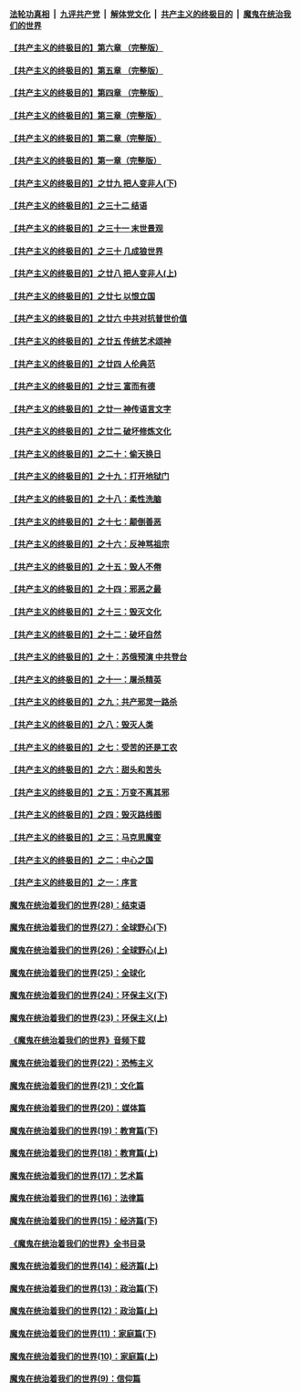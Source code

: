 ####  [法轮功真相](../../../../basic/blob/master/README.md?t=04161001) &nbsp;|&nbsp; [九评共产党](../../../../9ping.md/blob/master/README.md?t=04161001) &nbsp;|&nbsp; [解体党文化](../../../../jtdwh.md/blob/master/README.md?t=04161001)  &nbsp;|&nbsp; [共产主义的终极目的](../../../../gczydzjmd.md/blob/master/README.md?t=04161001) &nbsp;|&nbsp; [魔鬼在统治我们的世界](../../../../mgztzwmdsj.md/blob/master/README.md?t=04161001) 

#### [【共产主义的终极目的】第六章 （完整版）](../pages/nsc422/n11428913.md?t=04161001) 

#### [【共产主义的终极目的】第五章 （完整版）](../pages/nsc422/n11428912.md?t=04161001) 

#### [【共产主义的终极目的】第四章 （完整版）](../pages/nsc422/n11428907.md?t=04161001) 

#### [【共产主义的终极目的】第三章（完整版）](../pages/nsc422/n11428848.md?t=04161001) 

#### [【共产主义的终极目的】第二章（完整版）](../pages/nsc422/n11428831.md?t=04161001) 

#### [【共产主义的终极目的】第一章（完整版）](../pages/nsc422/n11417651.md?t=04161001) 

#### [【共产主义的终极目的】之廿九 把人变非人(下)](../pages/nsc422/n11344140.md?t=04161001) 

#### [【共产主义的终极目的】之三十二 结语](../pages/nsc422/n11360535.md?t=04161001) 

#### [【共产主义的终极目的】之三十一 末世景观](../pages/nsc422/n11351129.md?t=04161001) 

#### [【共产主义的终极目的】之三十 几成狼世界](../pages/nsc422/n11348280.md?t=04161001) 

#### [【共产主义的终极目的】之廿八 把人变非人(上)](../pages/nsc422/n11340492.md?t=04161001) 

#### [【共产主义的终极目的】之廿七 以恨立国](../pages/nsc422/n11336944.md?t=04161001) 

#### [【共产主义的终极目的】之廿六 中共对抗普世价值](../pages/nsc422/n11324785.md?t=04161001) 

#### [【共产主义的终极目的】之廿五 传统艺术颂神](../pages/nsc422/n11296396.md?t=04161001) 

#### [【共产主义的终极目的】之廿四 人伦典范](../pages/nsc422/n11296397.md?t=04161001) 

#### [【共产主义的终极目的】之廿三 富而有德](../pages/nsc422/n11283598.md?t=04161001) 

#### [【共产主义的终极目的】之廿一 神传语言文字](../pages/nsc422/n11263265.md?t=04161001) 

#### [【共产主义的终极目的】之廿二 破坏修炼文化](../pages/nsc422/n11245728.md?t=04161001) 

#### [【共产主义的终极目的】之二十：偷天换日](../pages/nsc422/n11238846.md?t=04161001) 

#### [【共产主义的终极目的】之十九：打开地狱门](../pages/nsc422/n11206376.md?t=04161001) 

#### [【共产主义的终极目的】之十八：柔性洗脑](../pages/nsc422/n11199994.md?t=04161001) 

#### [【共产主义的终极目的】之十七：颠倒善恶](../pages/nsc422/n11179782.md?t=04161001) 

#### [【共产主义的终极目的】之十六：反神骂祖宗](../pages/nsc422/n11166798.md?t=04161001) 

#### [【共产主义的终极目的】之十五：毁人不倦](../pages/nsc422/n11166792.md?t=04161001) 

#### [【共产主义的终极目的】之十四：邪恶之最](../pages/nsc422/n11150249.md?t=04161001) 

#### [【共产主义的终极目的】之十三：毁灭文化](../pages/nsc422/n11135227.md?t=04161001) 

#### [【共产主义的终极目的】之十二：破坏自然](../pages/nsc422/n11135214.md?t=04161001) 

#### [【共产主义的终极目的】之十：苏俄预演 中共登台](../pages/nsc422/n11118424.md?t=04161001) 

#### [【共产主义的终极目的】之十一：屠杀精英](../pages/nsc422/n11118442.md?t=04161001) 

#### [【共产主义的终极目的】之九：共产邪灵一路杀](../pages/nsc422/n11114139.md?t=04161001) 

#### [【共产主义的终极目的】之八：毁灭人类](../pages/nsc422/n11108503.md?t=04161001) 

#### [【共产主义的终极目的】之七：受苦的还是工农](../pages/nsc422/n11101809.md?t=04161001) 

#### [【共产主义的终极目的】之六：甜头和苦头](../pages/nsc422/n11096971.md?t=04161001) 

#### [【共产主义的终极目的】之五：万变不离其邪](../pages/nsc422/n11091285.md?t=04161001) 

#### [【共产主义的终极目的】之四：毁灭路线图](../pages/nsc422/n11086284.md?t=04161001) 

#### [【共产主义的终极目的】之三：马克思魔变](../pages/nsc422/n11061941.md?t=04161001) 

#### [【共产主义的终极目的】之二：中心之国](../pages/nsc422/n11047728.md?t=04161001) 

#### [【共产主义的终极目的】之一：序言](../pages/nsc422/n11086077.md?t=04161001) 

#### [魔鬼在统治着我们的世界(28)：结束语](../pages/nsc422/n10936246.md?t=04161001) 

#### [魔鬼在统治着我们的世界(27)：全球野心(下)](../pages/nsc422/n10928319.md?t=04161001) 

#### [魔鬼在统治着我们的世界(26)：全球野心(上)](../pages/nsc422/n10900318.md?t=04161001) 

#### [魔鬼在统治着我们的世界(25)：全球化](../pages/nsc422/n10788205.md?t=04161001) 

#### [魔鬼在统治着我们的世界(24)：环保主义(下)](../pages/nsc422/n10695307.md?t=04161001) 

#### [魔鬼在统治着我们的世界(23)：环保主义(上)](../pages/nsc422/n10688613.md?t=04161001) 

#### [《魔鬼在统治着我们的世界》音频下载](../pages/nsc422/n10635553.md?t=04161001) 

#### [魔鬼在统治着我们的世界(22)：恐怖主义](../pages/nsc422/n10614727.md?t=04161001) 

#### [魔鬼在统治着我们的世界(21)：文化篇](../pages/nsc422/n10597706.md?t=04161001) 

#### [魔鬼在统治着我们的世界(20)：媒体篇](../pages/nsc422/n10586579.md?t=04161001) 

#### [魔鬼在统治着我们的世界(19)：教育篇(下)](../pages/nsc422/n10564808.md?t=04161001) 

#### [魔鬼在统治着我们的世界(18)：教育篇(上)](../pages/nsc422/n10526970.md?t=04161001) 

#### [魔鬼在统治着我们的世界(17)：艺术篇](../pages/nsc422/n10499093.md?t=04161001) 

#### [魔鬼在统治着我们的世界(16)：法律篇](../pages/nsc422/n10485969.md?t=04161001) 

#### [魔鬼在统治着我们的世界(15)：经济篇(下)](../pages/nsc422/n10469975.md?t=04161001) 

#### [《魔鬼在统治着我们的世界》全书目录](../pages/nsc422/n10464261.md?t=04161001) 

#### [魔鬼在统治着我们的世界(14)：经济篇(上)](../pages/nsc422/n10457370.md?t=04161001) 

#### [魔鬼在统治着我们的世界(13)：政治篇(下)](../pages/nsc422/n10448270.md?t=04161001) 

#### [魔鬼在统治着我们的世界(12)：政治篇(上)](../pages/nsc422/n10444576.md?t=04161001) 

#### [魔鬼在统治着我们的世界(11)：家庭篇(下)](../pages/nsc422/n10440961.md?t=04161001) 

#### [魔鬼在统治着我们的世界(10)：家庭篇(上)](../pages/nsc422/n10435448.md?t=04161001) 

#### [魔鬼在统治着我们的世界(9)：信仰篇](../pages/nsc422/n10432159.md?t=04161001) 

